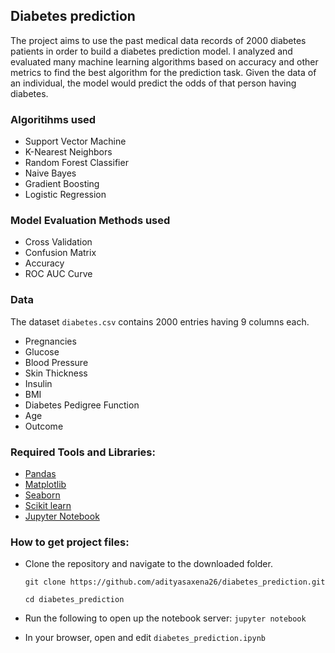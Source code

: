 ## Diabetes prediction
 The project aims to use the past medical data records of 2000 diabetes patients in order to build a diabetes prediction model. I analyzed and evaluated many machine learning algorithms based on accuracy and other metrics to find the best algorithm for the prediction task. Given the data of an individual, the model would predict the odds of that person having diabetes.

### Algoritihms used
* Support Vector Machine
* K-Nearest Neighbors
* Random Forest Classifier
* Naive Bayes
* Gradient Boosting
* Logistic Regression

### Model Evaluation Methods used
* Cross Validation
* Confusion Matrix
* Accuracy
* ROC AUC Curve

### Data
The dataset ```diabetes.csv``` contains 2000 entries having 9 columns each.
* Pregnancies
* Glucose   
* Blood Pressure               
* Skin Thickness               
* Insulin                     
* BMI                         
* Diabetes Pedigree Function    
* Age                         
* Outcome             

### Required Tools and Libraries:
* [Pandas](https://pypi.org/project/pandas/)            
* [Matplotlib](https://pypi.org/project/matplotlib/)
* [Seaborn](https://pypi.org/project/seaborn/)
* [Scikit learn](https://pypi.org/project/sklearn/)
* [Jupyter Notebook](https://jupyter.org/install)


### How to get project files:

* Clone the repository and navigate to the downloaded folder.

  ```git clone https://github.com/adityasaxena26/diabetes_prediction.git```

  ```cd diabetes_prediction```

* Run the following to open up the notebook server: ```jupyter notebook```

* In your browser, open and edit ```diabetes_prediction.ipynb```
